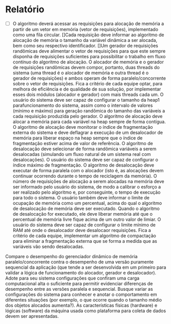 # Relatório
- [ ] O algoritmo deverá acessar as requisições para alocação de memória a partir de um vetor em memória (vetor de requisições), implementado como uma fila circular.
[]Cada requisição deve informar ao algoritmo de alocação de memória o tamanho da variável dinâmica a ser alocada, bem como seu respectivo identificador.
[]Um gerador de requisições randômicas deve alimentar o vetor de requisições para que este sempre disponha de requisições suficientes para possibilitar o trabalho em fluxo contínuo do algoritmo de alocação.
O alocador de memória e o gerador de requisições randômicas devem compor, portanto, duas threads do sistema (uma thread é o alocador de memória e outra thread é o gerador de requisições) e ambos operam de forma paralelo/concorrente sobre o vetor de requisições. Fica a critério de cada equipe optar, para melhora de eficiência e de qualidade de sua solução, por implementar esses dois módulos (alocador e gerador) com mais threads cada um.
O usuário do sistema deve ser capaz de configurar o tamanho da heap1 parafuncionamento do sistema, assim como o intervalo de valores (mínimo e máximo) para geração randômica do tamanho das variáveis a cada requisição produzida pelo gerador.
O algoritmo de alocação deve alocar a memória para cada variável na heap sempre de forma contígua.
O algoritmo de alocação deve monitorar o índice de fragmentação externa do sistema e deve deflagrar a execução de um desalocador de memória para liberar espaço na heap sempre que o índice de fragmentação estiver acima de valor de referência. O algoritmo de desalocação deve selecionar de forma randômica variáveis a serem desalocadas (simulando um fluxo natural de um sistema real com desalocações).
O usuário do sistema deve ser capaz de configurar o índice máximo de fragmentação.
O algoritmo de desalocação deve executar de forma paralela com o alocador (isto é, as alocações devem continuar ocorrendo durante o tempo de reciclagem da memória).
O número de requisições de alocação a serem alocadas na memória deve ser informado pelo usuário do sistema, de modo a calibrar o esforço a ser realizado pelo algoritmo e, por conseguinte, o tempo de execução para todo o sistema.
O usuário também deve informar o limite de ocupação de memória como um percentual, acima do qual o algoritmo de desalocação de memória deve ser executado. Quando o algoritmo de desalocação for executado, ele deve liberar memória até que o percentual de memória livre fique acima de um outro valor de limiar.
O usuário do sistema deve ser capaz de configurar o limite mínimo de RAM até onde o desalocador deve desalocaor requisições.
Fica a critério de cada equipe, implementar um algoritmo de compactação para eliminar a fragmentação externa que se forma a medida que as variáveis vão sendo desalocadas.

Compare o desempenho do gerenciador dinâmico de memória paralelo/concorrente contra o desempenho de uma versão puramente sequencial da aplicação (que tende a ser desenvolvida em um primeiro para validar a lógica de funcionamento do alocador, gerador e desalocador).
Adote para seu sistema configurações que confiram uma carga computacional alta o suficiente para permitir evidenciar diferenças de desempenho entre as versões paralela e sequencial.
Busque variar as configurações do sistema para conhecer e anotar o comportamento em diferentes situações (por exemplo, o que ocorre quando o tamanho médio dos objetos alocados aumenta?).
As características físicas (hardware) e lógicas (software) da máquina usada como plataforma para coleta de dados devem ser apresentadas.
